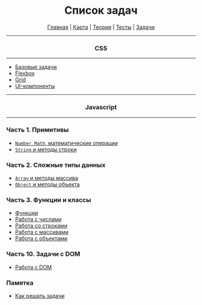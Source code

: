 <div align="center">

# Список задач

[Главная](https://github.com/dollaween/junior-roadmap/)
|
[Карта](/roadmap/README.md)
|
[Теория](/theory/README.md)
|
[Тесты](/tests/README.md)
|
[Задачи](/tasks/README.md)

</div>

---

<div align="center">

### CSS

</div>

---

- [Базовые задачи](./css/init.md)
- [Flexbox](./css/flexbox.md)
- [Grid](./css/grid.md)
- [UI-компоненты](./css/ui.md)

---

<div align="center">

### Javascript

</div>

---

### Часть 1. Примитивы
* [`Number`, `Math`, математические операции](./number.md)
* [`String` и методы строки](./string.md)

### Часть 2. Сложные типы данных
* [`Array` и методы массива](./array.md)
* [`Object` и методы объекта](./object.md)

### Часть 3. Функции и классы
* [Функции](./function.md)
* [Работа с числами](./function-number.md)
* [Работа со строками](./function-string.md)
* [Работа с массивами](./function-array.md)
* [Работа с объектами](./function-object.md)

### Часть 10. Задачи с DOM
* [Работа с DOM](./function-dom.md)

### Памятка
* [Как решать задачи](./how-write-functions.md)
